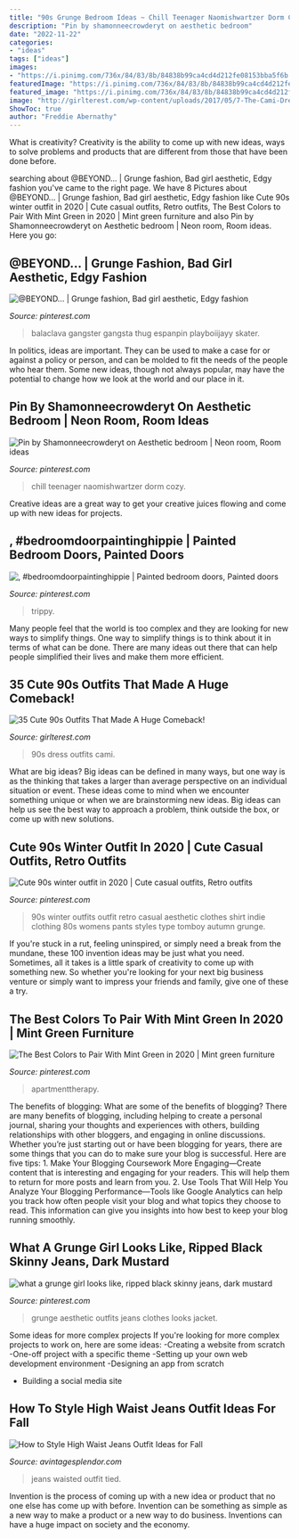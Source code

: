 ```yaml
---
title: "90s Grunge Bedroom Ideas ~ Chill Teenager Naomishwartzer Dorm Cozy"
description: "Pin by shamonneecrowderyt on aesthetic bedroom"
date: "2022-11-22"
categories:
- "ideas"
tags: ["ideas"]
images:
- "https://i.pinimg.com/736x/84/83/8b/84838b99ca4cd4d212fe08153bba5f6b.jpg"
featuredImage: "https://i.pinimg.com/736x/84/83/8b/84838b99ca4cd4d212fe08153bba5f6b.jpg"
featured_image: "https://i.pinimg.com/736x/84/83/8b/84838b99ca4cd4d212fe08153bba5f6b.jpg"
image: "http://girlterest.com/wp-content/uploads/2017/05/7-The-Cami-Dress.jpg"
ShowToc: true
author: "Freddie Abernathy"
---
```



What is creativity?
Creativity is the ability to come up with new ideas, ways to solve problems and products that are different from those that have been done before.

	

		
searching about @BEYOND... | Grunge fashion, Bad girl aesthetic, Edgy fashion you've came to the right page. We have 8 Pictures about @BEYOND... | Grunge fashion, Bad girl aesthetic, Edgy fashion like Cute 90s winter outfit in 2020 | Cute casual outfits, Retro outfits, The Best Colors to Pair With Mint Green in 2020 | Mint green furniture and also Pin by Shamonneecrowderyt on Aesthetic bedroom | Neon room, Room ideas. Here you go:
		
    
## @BEYOND... | Grunge Fashion, Bad Girl Aesthetic, Edgy Fashion

<img loading=lazy src="https://i.pinimg.com/736x/cc/9f/b6/cc9fb62389ea2cc8f5c2b3c656c8e637.jpg" onerror="this.onerror=null;this.src='https://tse2.mm.bing.net/th?id=OIP.Am0rbr-blPS48izZSeziAQHaNJ&amp;pid=15.1';" alt="@BEYOND... | Grunge fashion, Bad girl aesthetic, Edgy fashion">

_Source: pinterest.com_

>balaclava gangster gangsta thug espanpin playboiijayy skater. 

	

In politics, ideas are important. They can be used to make a case for or against a policy or person, and can be molded to fit the needs of the people who hear them. Some new ideas, though not always popular, may have the potential to change how we look at the world and our place in it.

    
## Pin By Shamonneecrowderyt On Aesthetic Bedroom | Neon Room, Room Ideas

<img loading=lazy src="https://i.pinimg.com/736x/b6/14/7f/b6147ff9ac3eea491325f2fd3ee88b2c.jpg" onerror="this.onerror=null;this.src='https://tse3.mm.bing.net/th?id=OIP.w_EsDpGPsdlt2MFNmjr9TQHaNJ&amp;pid=15.1';" alt="Pin by Shamonneecrowderyt on Aesthetic bedroom | Neon room, Room ideas">

_Source: pinterest.com_

>chill teenager naomishwartzer dorm cozy. 

	

Creative ideas are a great way to get your creative juices flowing and come up with new ideas for projects.

    
## , #bedroomdoorpaintinghippie | Painted Bedroom Doors, Painted Doors

<img loading=lazy src="https://i.pinimg.com/736x/4a/1a/2b/4a1a2b4189c04fccfd777b818c883d35.jpg" onerror="this.onerror=null;this.src='https://tse2.mm.bing.net/th?id=OIP.NhaLdLpXIgHEZvkZf_zdlQHaJ3&amp;pid=15.1';" alt=", #bedroomdoorpaintinghippie | Painted bedroom doors, Painted doors">

_Source: pinterest.com_

>trippy. 

	

Many people feel that the world is too complex and they are looking for new ways to simplify things. One way to simplify things is to think about it in terms of what can be done. There are many ideas out there that can help people simplified their lives and make them more efficient.

    
## 35 Cute 90s Outfits That Made A Huge Comeback!

<img loading=lazy src="http://girlterest.com/wp-content/uploads/2017/05/7-The-Cami-Dress.jpg" onerror="this.onerror=null;this.src='https://tse4.mm.bing.net/th?id=OIP.UcOvAciwHslwLQkxyReXowHaLG&amp;pid=15.1';" alt="35 Cute 90s Outfits That Made A Huge Comeback!">

_Source: girlterest.com_

>90s dress outfits cami. 

	

What are big ideas?
Big ideas can be defined in many ways, but one way is as the thinking that takes a larger than average perspective on an individual situation or event. These ideas come to mind when we encounter something unique or when we are brainstorming new ideas. Big ideas can help us see the best way to approach a problem, think outside the box, or come up with new solutions.

    
## Cute 90s Winter Outfit In 2020 | Cute Casual Outfits, Retro Outfits

<img loading=lazy src="https://i.pinimg.com/736x/13/48/78/134878b2871afaeb095747972eebe66d.jpg" onerror="this.onerror=null;this.src='https://tse1.mm.bing.net/th?id=OIP.t3hd9AuuqMt_8DDnYdwnkQHaJ3&amp;pid=15.1';" alt="Cute 90s winter outfit in 2020 | Cute casual outfits, Retro outfits">

_Source: pinterest.com_

>90s winter outfits outfit retro casual aesthetic clothes shirt indie clothing 80s womens pants styles type tomboy autumn grunge. 

	

If you're stuck in a rut, feeling uninspired, or simply need a break from the mundane, these 100 invention ideas may be just what you need. Sometimes, all it takes is a little spark of creativity to come up with something new. So whether you're looking for your next big business venture or simply want to impress your friends and family, give one of these a try.

    
## The Best Colors To Pair With Mint Green In 2020 | Mint Green Furniture

<img loading=lazy src="https://i.pinimg.com/736x/84/83/8b/84838b99ca4cd4d212fe08153bba5f6b.jpg" onerror="this.onerror=null;this.src='https://tse1.mm.bing.net/th?id=OIP.6Jk7_HSEDgSVmNsl_-R2PgHaO0&amp;pid=15.1';" alt="The Best Colors to Pair With Mint Green in 2020 | Mint green furniture">

_Source: pinterest.com_

>apartmenttherapy. 

	

The benefits of blogging: What are some of the benefits of blogging?
There are many benefits of blogging, including helping to create a personal journal, sharing your thoughts and experiences with others, building relationships with other bloggers, and engaging in online discussions. Whether you’re just starting out or have been blogging for years, there are some things that you can do to make sure your blog is successful. Here are five tips: 1. Make Your Blogging Coursework More Engaging—Create content that is interesting and engaging for your readers. This will help them to return for more posts and learn from you.
2. Use Tools That Will Help You Analyze Your Blogging Performance—Tools like Google Analytics can help you track how often people visit your blog and what topics they choose to read. This information can give you insights into how best to keep your blog running smoothly.


    
## What A Grunge Girl Looks Like, Ripped Black Skinny Jeans, Dark Mustard

<img loading=lazy src="https://i.pinimg.com/736x/1f/f8/1a/1ff81a15b371756eaaed8ac3764d8b92.jpg" onerror="this.onerror=null;this.src='https://tse4.mm.bing.net/th?id=OIP.sfO3euuWWlG0UwYcpGa1qQHaJ4&amp;pid=15.1';" alt="what a grunge girl looks like, ripped black skinny jeans, dark mustard">

_Source: pinterest.com_

>grunge aesthetic outfits jeans clothes looks jacket. 

	

Some ideas for more complex projects
If you're looking for more complex projects to work on, here are some ideas: 
-Creating a website from scratch 
-One-off project with a specific theme 
-Setting up your own web development environment 
-Designing an app from scratch 
- Building a social media site

    
## How To Style High Waist Jeans Outfit Ideas For Fall

<img loading=lazy src="https://www.avintagesplendor.com/wp-content/uploads/2017/08/charles-angels-jeans-5855.jpg" onerror="this.onerror=null;this.src='https://tse3.mm.bing.net/th?id=OIP.sMtC5BO2jBng_d1AO2fRawHaLH&amp;pid=15.1';" alt="How to Style High Waist Jeans Outfit Ideas for Fall">

_Source: avintagesplendor.com_

>jeans waisted outfit tied. 

	

Invention is the process of coming up with a new idea or product that no one else has come up with before. Invention can be something as simple as a new way to make a product or a new way to do business. Inventions can have a huge impact on society and the economy.

